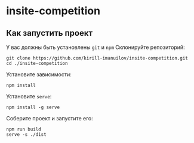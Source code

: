 # insite-competition
## Как запустить проект
У вас должны быть установлены `git` и `npm`
Склонируйте репозиторий:
```
git clone https://github.com/kirill-imanuilov/insite-competition.git
cd ./insite-competition
```
Установите зависимости:
```
npm install
```
Установите `serve`:
```
npm install -g serve
```
Соберите проект и запустите его:
```
npm run build
serve -s ./dist
```
